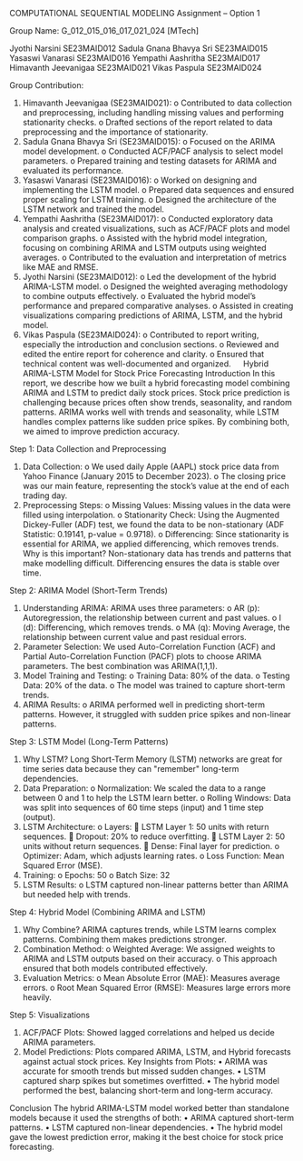 COMPUTATIONAL SEQUENTIAL MODELING
Assignment – Option 1

Group Name: G_012_015_016_017_021_024 [MTech]

Jyothi Narsini				SE23MAID012
Sadula Gnana Bhavya Sri		SE23MAID015
Yasaswi Vanarasi			SE23MAID016
Yempathi Aashritha			SE23MAID017
Himavanth Jeevanigaa		SE23MAID021
Vikas Paspula				SE23MAID024


Group Contribution:

1.	Himavanth Jeevanigaa (SE23MAID021):
o	Contributed to data collection and preprocessing, including handling missing values and performing stationarity checks.
o	Drafted sections of the report related to data preprocessing and the importance of stationarity.
2. Sadula Gnana Bhavya Sri (SE23MAID015):
o	Focused on the ARIMA model development.
o	Conducted ACF/PACF analysis to select model parameters.
o	Prepared training and testing datasets for ARIMA and evaluated its performance.
3.	Yasaswi Vanarasi (SE23MAID016):
o	Worked on designing and implementing the LSTM model.
o	Prepared data sequences and ensured proper scaling for LSTM training.
o	Designed the architecture of the LSTM network and trained the model.
4.	Yempathi Aashritha (SE23MAID017):
o	Conducted exploratory data analysis and created visualizations, such as ACF/PACF plots and model comparison graphs.
o	Assisted with the hybrid model integration, focusing on combining ARIMA and LSTM outputs using weighted averages.
o	Contributed to the evaluation and interpretation of metrics like MAE and RMSE.
5.	Jyothi Narsini (SE23MAID012):
o	Led the development of the hybrid ARIMA-LSTM model.
o	Designed the weighted averaging methodology to combine outputs effectively.
o	Evaluated the hybrid model’s performance and prepared comparative analyses.
o	Assisted in creating visualizations comparing predictions of ARIMA, LSTM, and the hybrid model.
6.	Vikas Paspula (SE23MAID024):
o	Contributed to report writing, especially the introduction and conclusion sections.
o	Reviewed and edited the entire report for coherence and clarity.
o	Ensured that technical content was well-documented and organized.
 
Hybrid ARIMA-LSTM Model for Stock Price Forecasting
Introduction
In this report, we describe how we built a hybrid forecasting model combining ARIMA and LSTM to predict daily stock prices. Stock price prediction is challenging because prices often show trends, seasonality, and random patterns. ARIMA works well with trends and seasonality, while LSTM handles complex patterns like sudden price spikes. By combining both, we aimed to improve prediction accuracy.

Step 1: Data Collection and Preprocessing
1.	Data Collection:
o	We used daily Apple (AAPL) stock price data from Yahoo Finance (January 2015 to December 2023).
o	The closing price was our main feature, representing the stock’s value at the end of each trading day.
2.	Preprocessing Steps:
o	Missing Values: Missing values in the data were filled using interpolation.
o	Stationarity Check: Using the Augmented Dickey-Fuller (ADF) test, we found the data to be non-stationary (ADF Statistic: 0.19141, p-value = 0.9718).
o	Differencing: Since stationarity is essential for ARIMA, we applied differencing, which removes trends.
Why is this important?
Non-stationary data has trends and patterns that make modelling difficult. Differencing ensures the data is stable over time.

Step 2: ARIMA Model (Short-Term Trends)
1.	Understanding ARIMA:
ARIMA uses three parameters:
o	AR (p): Autoregression, the relationship between current and past values.
o	I (d): Differencing, which removes trends.
o	MA (q): Moving Average, the relationship between current value and past residual errors.
2.	Parameter Selection:
We used Auto-Correlation Function (ACF) and Partial Auto-Correlation Function (PACF) plots to choose ARIMA parameters. The best combination was ARIMA(1,1,1).
3.	Model Training and Testing:
o	Training Data: 80% of the data.
o	Testing Data: 20% of the data.
o	The model was trained to capture short-term trends.
4.	ARIMA Results:
o	ARIMA performed well in predicting short-term patterns. However, it struggled with sudden price spikes and non-linear patterns.

Step 3: LSTM Model (Long-Term Patterns)
1.	Why LSTM?
Long Short-Term Memory (LSTM) networks are great for time series data because they can "remember" long-term dependencies.
2.	Data Preparation:
o	Normalization: We scaled the data to a range between 0 and 1 to help the LSTM learn better.
o	Rolling Windows: Data was split into sequences of 60 time steps (input) and 1 time step (output).
3.	LSTM Architecture:
o	Layers:
	LSTM Layer 1: 50 units with return sequences.
	Dropout: 20% to reduce overfitting.
	LSTM Layer 2: 50 units without return sequences.
	Dense: Final layer for prediction.
o	Optimizer: Adam, which adjusts learning rates.
o	Loss Function: Mean Squared Error (MSE).
4.	Training:
o	Epochs: 50
o	Batch Size: 32
5.	LSTM Results:
o	LSTM captured non-linear patterns better than ARIMA but needed help with trends.

Step 4: Hybrid Model (Combining ARIMA and LSTM)
1.	Why Combine?
ARIMA captures trends, while LSTM learns complex patterns. Combining them makes predictions stronger.
2.	Combination Method:
o	Weighted Average: We assigned weights to ARIMA and LSTM outputs based on their accuracy.
o	This approach ensured that both models contributed effectively.
3.	Evaluation Metrics:
o	Mean Absolute Error (MAE): Measures average errors.
o	Root Mean Squared Error (RMSE): Measures large errors more heavily.

Step 5: Visualizations
1.	ACF/PACF Plots: Showed lagged correlations and helped us decide ARIMA parameters.
2.	Model Predictions: Plots compared ARIMA, LSTM, and Hybrid forecasts against actual stock prices.
Key Insights from Plots:
•	ARIMA was accurate for smooth trends but missed sudden changes.
•	LSTM captured sharp spikes but sometimes overfitted.
•	The hybrid model performed the best, balancing short-term and long-term accuracy.

Conclusion
The hybrid ARIMA-LSTM model worked better than standalone models because it used the strengths of both:
•	ARIMA captured short-term patterns.
•	LSTM captured non-linear dependencies.
•	The hybrid model gave the lowest prediction error, making it the best choice for stock price forecasting.








